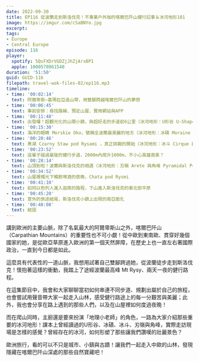```yaml
---
date: 2022-09-30
title: EP116 從波蘭走到斯洛伐克！不專業戶外咖的喀爾巴阡山健行記事＆冰河地形101
image: https://imgur.com/cSaBNYo.jpg
excerpt: 
tags:
- Europe
- Central Europe
episode: 116
player:
  spotify: 5QsFXDrVGDZjJhZjArxBP1
  apple: 1000578061540
duration: '51:50'
guid: GUID-116
filepath: travel-wok-files-02/ep116.mp3
timeline:
- time: '00:02:14'
  text: 阿爾卑斯—喜瑪拉亞造山帶，用雙腳跨越喀爾巴阡山的夢想
- time: '00:06:45'
  text: 事前安排：尋找路線、預定山屋、實用網站與APP
- time: '00:11:48'
  text: 出發囉！超觀光化的山間小鎮，與超好走的步道前6公里（冰河地形：U形谷 U-Shape Valley）
- time: '00:15:30'
  text: 海洋的眼睛 Morskie Oko，號稱全波蘭最美麗的地方（冰河地形：冰磧 Moraine 與冰磧湖）
- time: '00:20:46'
  text: 黑湖 Czarny Staw pod Rysami ，真正挑戰的開始（冰河地形：冰斗 Cirque 與冰斗湖 Tarn）
- time: '00:23:52'
  text: 這輩子碰過最陡的健行步道，2000m內爬升1000m，不小心英雄救美？
- time: '00:28:14'
  text: 山頂到啦！波蘭與斯洛伐克的相遇（冰河地形：刃嶺 Arete 與角峰 Pyramidal Peak）
- time: '00:34:52'
  text: 山屋裡燭光下暢飲啤酒的夜晚，Chata pod Rysmi
- time: '00:41:10'
  text: 如同以色列人進入迦南的路程，下山進入斯洛伐克的東北部平原
- time: '00:45:20'
  text: 意外的旅途結尾，斯洛伐克小鎮上出現的南亞面孔
- time: '00:48:08'
  text: 結語
---
```

講到歐洲的主要山脈，除了名氣最大的阿爾卑斯山之外，喀爾巴阡山（Carpathian Mountains）的重要性也不可小覷！從中歐到東南歐、貫穿好幾個國家的她，是從歐亞草原進入歐洲的第一個天然屏障，在歷史上也一直左右著國際政治，一直到今日都是如此。

這麼具有代表性的一道山脈，我想用試著自己雙腳跨過她，從波蘭徒步走到斯洛伐克！懷抱著這樣的衝動，我踏上了途經波蘭最高峰 Mt Rysy、兩天一夜的健行路程。

在這集節目中，我會和大家聊聊當初如何串連不同步道、規劃出屬於自己的旅程，也會嘗試用聲音帶大家一起走入山林，感受健行路途上的每一分艱苦與美麗；此外，我也會分享在路上遇到的那些人們，以及在山屋裡如何度過夜晚！

而在爬山同時，主廚還是要來扮演「地理小老師」的角色，一路為大家介紹那些重要的冰河地形！課本上曾經讀過的U形谷、冰磧、冰斗、刃嶺與角峰，實際走訪現場是怎樣的感覺？曾經存在的冰河，如何形塑了那些讓我們讚嘆的壯麗景色？

歐洲旅行，看的可以不只是城市、小鎮與古蹟！讓我們一起走入中歐的山林，發現隱藏在喀爾巴阡山深處的那些自然寶藏吧！